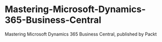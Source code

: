 # Mastering-Microsoft-Dynamics-365-Business-Central
 Mastering Microsoft Dynamics 365 Business Central, published by Packt
